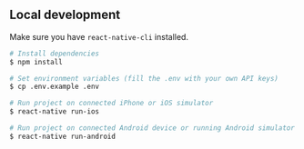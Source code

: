 ## Local development

Make sure you have `react-native-cli` installed.

```bash
# Install dependencies
$ npm install

# Set environment variables (fill the .env with your own API keys)
$ cp .env.example .env

# Run project on connected iPhone or iOS simulator
$ react-native run-ios

# Run project on connected Android device or running Android simulator
$ react-native run-android
```
